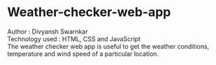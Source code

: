 # Weather-checker-web-app
Author : Divyansh Swarnkar <br>
Technology used : HTML, CSS and JavaScript <br>
The weather checker web app is useful to get the weather conditions, temperature and wind speed of a particular location. <br>
